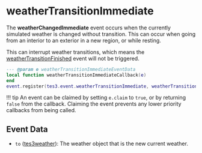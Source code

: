 <!---
	This file is autogenerated. Do not edit this file manually. Your changes will be ignored.
	More information: https://github.com/MWSE/MWSE/tree/master/docs
-->

# weatherTransitionImmediate

The **weatherChangedImmediate** event occurs when the currently simulated weather is changed without transition. This can occur when going from an interior to an exterior in a new region, or while resting.

This can interrupt weather transitions, which means the [weatherTransitionFinished](https://mwse.github.io/MWSE/events/weatherTransitionFinished) event will not be triggered.

```lua
--- @param e weatherTransitionImmediateEventData
local function weatherTransitionImmediateCallback(e)
end
event.register(tes3.event.weatherTransitionImmediate, weatherTransitionImmediateCallback)
```

!!! tip
	An event can be claimed by setting `e.claim` to `true`, or by returning `false` from the callback. Claiming the event prevents any lower priority callbacks from being called.

## Event Data

* `to` ([tes3weather](../../types/tes3weather)): The weather object that is the new current weather.

